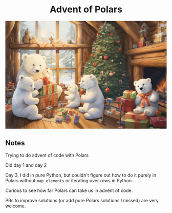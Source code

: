 <h1 align="center">Advent of Polars</h1>

![It's Christmas morning. A family of polar bear cubs is in the living room, playing with toys and opening up Christmas presents. The one closest to the audience holds an advent calendar. In the background, a fireplace heats the room alongisde a decorated and lit Christmas tree. From the window, light comes in. You can see the snow and the woods. 16:9. Pixar style.](./public/advent-of-polars.png)


## Notes

Trying to do advent of code with Polars

Did day 1 and day 2

Day 3, I did in pure Python, but couldn't figure out how to do it purely in Polars
without `map_elements` or iterating over rows in Python.

Curious to see how far Polars can take us in advent of code.

PRs to improve solutions (or add pure Polars solutions I missed) are very welcome.
